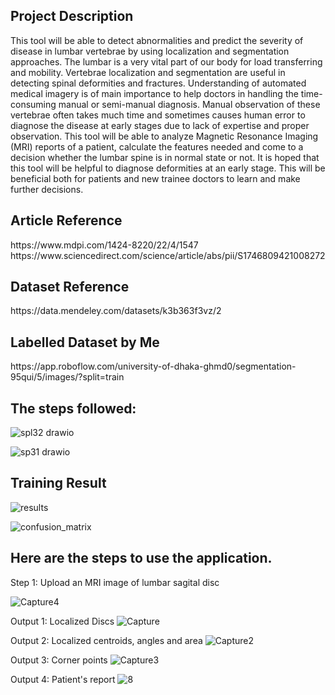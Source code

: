 <h2> Project Description </h2>
 This tool will be able to detect abnormalities and predict the severity of disease in lumbar vertebrae by using localization and segmentation approaches. The lumbar is a very vital part of our body for load transferring and mobility. Vertebrae localization and segmentation are useful in detecting spinal deformities and fractures. Understanding of automated medical imagery is of main importance to help doctors in handling the time-consuming manual or semi-manual diagnosis. Manual observation of these vertebrae often takes much time and sometimes causes human error to diagnose the disease at early stages due to lack of expertise and proper observation. This tool will be able to analyze Magnetic Resonance Imaging (MRI) reports of a patient, calculate the features needed and come to a decision whether the lumbar spine is in normal state or not. It is  hoped that this tool will be helpful to diagnose deformities at an early stage. This will be beneficial both for patients and new trainee doctors to learn and make further decisions.

<h2> Article Reference </h2>
https://www.mdpi.com/1424-8220/22/4/1547 </br>
https://www.sciencedirect.com/science/article/abs/pii/S1746809421008272 

<h2> Dataset Reference </h2>
https://data.mendeley.com/datasets/k3b363f3vz/2 </br>

<h2> Labelled Dataset by Me </h2>
https://app.roboflow.com/university-of-dhaka-ghmd0/segmentation-95qui/5/images/?split=train

<h2> The steps followed: </h2>

![spl32 drawio](https://user-images.githubusercontent.com/46414380/226093429-baebc683-bbf9-4fc1-a730-cb30a7fddd12.png)

![sp31 drawio](https://user-images.githubusercontent.com/46414380/226093444-c97c978d-8c72-40fb-8efd-dd6ee4f79c2a.png)


<h2> Training Result </h2>

![results](https://user-images.githubusercontent.com/46414380/226090927-349d410f-686d-47f3-86e3-daf57019c872.png)

![confusion_matrix](https://user-images.githubusercontent.com/46414380/226090950-e5d922ae-8944-45fe-876e-1a6d70a37f16.png)


<h2> Here are the steps to use the application. </h2>

 Step 1: Upload an MRI image of lumbar sagital disc 

![Capture4](https://user-images.githubusercontent.com/46414380/216777666-b9bf84d2-78c2-41f1-9546-e030b8d5e77a.PNG)


  Output 1: Localized Discs 
![Capture](https://user-images.githubusercontent.com/46414380/216777686-1bd898bd-08eb-4719-a566-c1a9da99a9d5.PNG)


 Output 2: Localized centroids, angles and area </h3> 
 ![Capture2](https://user-images.githubusercontent.com/46414380/216777706-d2942ab2-6101-4b43-a23f-07f67ca1c234.PNG)


  Output 3: Corner points 
  ![Capture3](https://user-images.githubusercontent.com/46414380/216777721-4bce13a3-d712-4375-b178-35858614d30f.PNG)


  Output 4: Patient's report 
![8](https://user-images.githubusercontent.com/46414380/215284146-2f3c5831-bd16-4068-9572-0be78d49717e.PNG)
